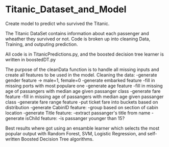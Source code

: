 # Titanic_Dataset_and_Model
Create model to predict who survived the Titanic. 

The Titanic DataSet contains information about each passenger and wheather they survived or not. Code is broken up into cleaning Data, Training, and outputing prediction. 

All code is in TitanicPredictions.py, and the boosted decision tree learner is written in boostedDT.py

The purpose of the cleanData function is to handle all missing inputs and create all features to be used in the model. 
Cleaning the data:
  -generate gender feature -> male=1, female=0
  -generate embarked feature
    -fill in missing ports with most populare one
  -generate age feature
    -fill in missing age of passangers with median age given passanger class
  -generate fare feature
    -fill in missing age of passangers with median age given passanger class
  -generate fare range feature
    -put ticket fare into buckets based on distribution
  -generate CabinID feature: 
    -group based on section of cabin location
  -generate Title feature: 
    -extract passanger's title from name
  -generate isChild feature: 
    -is passanger younger than 15?
  
Best results where got using an ensamble learner which selects the most popular output with Random Forest, SVM, Logistic Regression, and self-written Boosted Decision Tree algorithms. 


